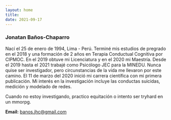 ```yaml
---
layout: home
title: 
date: 2021-09-17 
---
```

### Jonatan Baños-Chaparro
Nací el 25 de enero de 1994, Lima - Perú. Terminé mis estudios de pregrado en el 2018 y una formación de 2 años en Terapia Conductual Cognitiva por CIPMOC. En el 2019 obtuve mi Licenciatura y en el 2020 mi Maestría. Desde el 2019 hasta el 2021 trabajé como Psicólogo JEC para la MINEDU. Nunca quise ser investigador, pero circunstancias de la vida me llevaron por este camino. El 11 de marzo del 2020 inició mi carrera científica con mi primera publicación. Mi interés en la investigación incluye las conductas suicidas, medición y modelado de redes. 

Cuando no estoy investigando, practico equitación o intento ser tryhard en un mmorpg.

**Email:** banos.jhc@gmail.com 